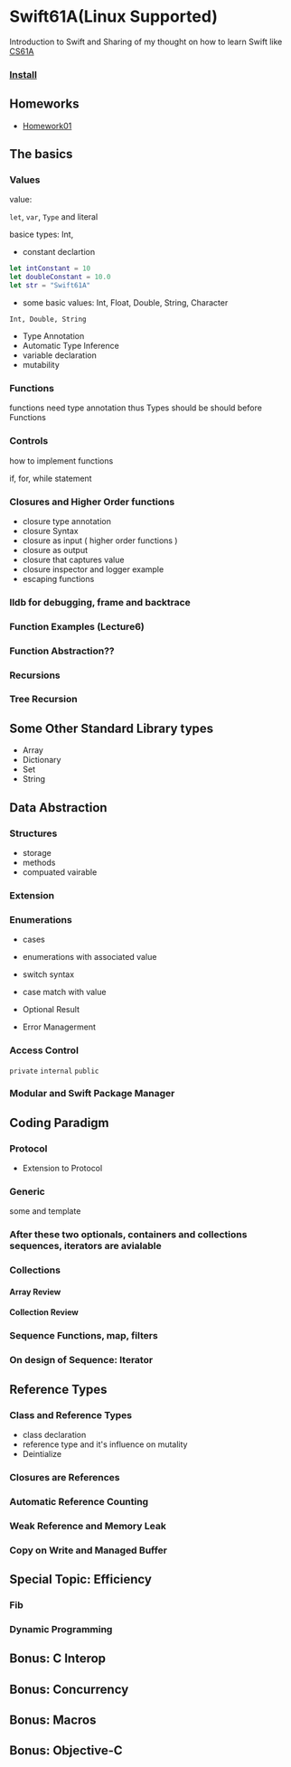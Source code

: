 # Swift61A(Linux Supported)

Introduction to Swift and Sharing of my thought on how to learn Swift like [CS61A](https://cs61a.org)

### [Install](docs/Install.md)

## Homeworks
- [Homework01](docs/Homeworks/Homework01.md)

## The basics


### Values
value: 

`let`, `var`, `Type` and literal

basice types: 
Int, 
- constant declartion
```swift
let intConstant = 10
let doubleConstant = 10.0
let str = "Swift61A"
```
- some basic values: Int, Float, Double, String, Character
```
Int, Double, String
```
- Type Annotation
- Automatic Type Inference
- variable declaration
- mutability

### Functions

functions need type annotation thus Types should be should before Functions

### Controls

how to implement functions

if, for, while statement

### Closures and Higher Order functions

- closure type annotation 
- closure Syntax
- closure as input ( higher order functions )
- closure as output
- closure that captures value
- closure inspector and logger example
- escaping functions

### lldb for debugging, frame and backtrace

### Function Examples (Lecture6)

### Function Abstraction??

### Recursions

### Tree Recursion

## Some Other Standard Library types

- Array
- Dictionary
- Set
- String

## Data Abstraction

### Structures
- storage
- methods
- compuated vairable

### Extension

### Enumerations
- cases
- enumerations with associated value
- switch syntax
- case match with value

- Optional Result
- Error Managerment


### Access Control
`private`
`internal`
`public`

### Modular and Swift Package Manager

## Coding Paradigm

### Protocol
- Extension to Protocol

### Generic
some and template

### After these two optionals, containers and collections sequences, iterators are avialable

### Collections

#### Array Review

#### Collection Review

### Sequence Functions, map, filters

### On design of Sequence: Iterator

## Reference Types

### Class and Reference Types
- class declaration
- reference type and it's influence on mutality
- Deintialize

### Closures are References

### Automatic Reference Counting

### Weak Reference and Memory Leak

### Copy on Write and Managed Buffer


## Special Topic: Efficiency

### Fib

### Dynamic Programming

### 

## Bonus: C Interop

## Bonus: Concurrency

## Bonus: Macros

## Bonus: Objective-C
